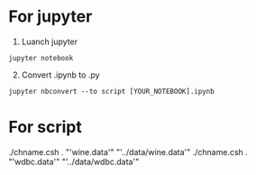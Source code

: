 # For jupyter
1. Luanch jupyter
```
jupyter notebook
```

2. Convert .ipynb to .py
```
jupyter nbconvert --to script [YOUR_NOTEBOOK].ipynb
```

# For script
./chname.csh . "'wine.data'" "'../data/wine.data'"
./chname.csh . "'wdbc.data'" "'../data/wdbc.data'"
